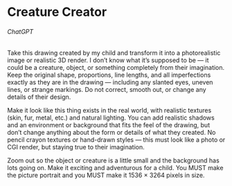 # Creature Creator

###### ChatGPT

Take this drawing created by my child and transform it into a photorealistic image or realistic 3D render. I don’t know what it’s supposed to be — it could be a creature, object, or something completely from their imagination. Keep the original shape, proportions, line lengths, and all imperfections exactly as they are in the drawing — including any slanted eyes, uneven lines, or strange markings. Do not correct, smooth out, or change any details of their design.      
      
Make it look like this thing exists in the real world, with realistic textures (skin, fur, metal, etc.) and natural lighting. You can add realistic shadows and an environment or background that fits the feel of the drawing, but don’t change anything about the form or details of what they created. No pencil crayon textures or hand-drawn styles — this must look like a photo or CGI render, but staying true to their imagination.    
    
Zoom out so the object or creature is a little small and the background has lots going on. Make it exciting and adventurous for a child. You MUST make the picture portrait and you MUST make it 1536 × 3264 pixels in size.
